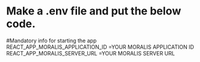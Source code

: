 # Make a .env file and put the below code.

#Mandatory info for starting the app
REACT_APP_MORALIS_APPLICATION_ID =YOUR MORALIS APPLICATION ID
REACT_APP_MORALIS_SERVER_URL =YOUR MORALIS SERVER URL
